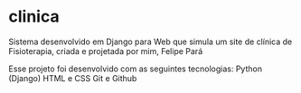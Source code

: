 # clinica
Sistema desenvolvido em Django para Web que simula um site de clínica de Fisioterapia, criada e projetada por mim, Felipe Pará 

Esse projeto foi desenvolvido com as seguintes tecnologias:
Python (Django)
HTML e CSS
Git e Github
